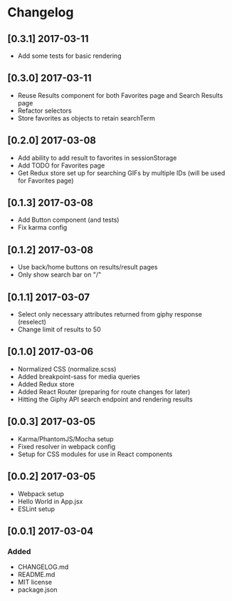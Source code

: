 # Changelog

## [0.3.1] 2017-03-11
- Add some tests for basic rendering

## [0.3.0] 2017-03-11
- Reuse Results component for both Favorites page and Search Results page
- Refactor selectors
- Store favorites as objects to retain searchTerm

## [0.2.0] 2017-03-08
- Add ability to add result to favorites in sessionStorage
- Add TODO for Favorites page
- Get Redux store set up for searching GIFs by multiple IDs (will be used for Favorites page)

## [0.1.3] 2017-03-08
- Add Button component (and tests)
- Fix karma config

## [0.1.2] 2017-03-08
- Use back/home buttons on results/result pages
- Only show search bar on "/"

## [0.1.1] 2017-03-07
- Select only necessary attributes returned from giphy response (reselect)
- Change limit of results to 50

## [0.1.0] 2017-03-06
- Normalized CSS (normalize.scss)
- Added breakpoint-sass for media queries
- Added Redux store
- Added React Router (preparing for route changes for later)
- Hitting the Giphy API search endpoint and rendering results

## [0.0.3] 2017-03-05
- Karma/PhantomJS/Mocha setup
- Fixed resolver in webpack config
- Setup for CSS modules for use in React components

## [0.0.2] 2017-03-05
- Webpack setup
- Hello World in App.jsx
- ESLint setup

## [0.0.1] 2017-03-04
### Added
- CHANGELOG.md
- README.md
- MIT license
- package.json
